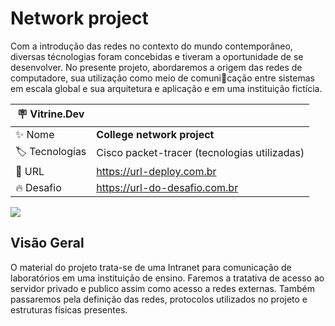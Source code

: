 # Network project

Com a introdução das redes no contexto do mundo contemporâneo, diversas técnologias foram concebidas e tiveram a oportunidade de se desenvolver. No presente projeto,
abordaremos a origem das redes de computadore, sua utilização como meio de comunicação entre sistemas em escala global e sua arquitetura e aplicação e em uma instituição
fictícia.

| :placard: Vitrine.Dev |     |
| -------------  | --- |
| :sparkles: Nome        | **College network project**
| :label: Tecnologias | Cisco packet-tracer (tecnologias utilizadas)
| :rocket: URL         | https://url-deploy.com.br
| :fire: Desafio     | https://url-do-desafio.com.br

<!-- Inserir imagem com a #vitrinedev ao final do link -->
![](https://th.bing.com/th/id/R.904ef0007188a8befc8db3cc3db731b2?rik=%2bB8KN0c44Wy4%2bw&pid=ImgRaw&r=0#vitrinedev)

## Visão Geral
O material do projeto trata-se de uma Intranet para comunicação de laboratórios em
uma instituição de ensino. Faremos a tratativa de acesso ao servidor privado e publico assim
como acesso a redes externas. Também passaremos pela definição das redes, protocolos
utilizados no projeto e estruturas físicas presentes.



